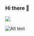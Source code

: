 ### Hi there 👋

<!--
**lberatl/lberatl** is a ✨ _special_ ✨ repository because its `README.md` (this file) appears on your GitHub profile.

Here are some ideas to get you started:

- 🔭 I’m currently working on ...
- 🌱 I’m currently learning ...
- 👯 I’m looking to collaborate on ...
- 🤔 I’m looking for help with ...
- 💬 Ask me about ...
- 📫 How to reach me: ...
- 😄 Pronouns: ...
- ⚡ Fun fact: ...
-->

![](https://i.makeagif.com/media/1-07-2018/0PmEAx.gif)

![Alt text](https://i.makeagif.com/media/1-07-2018/0PmEAx.gif)
